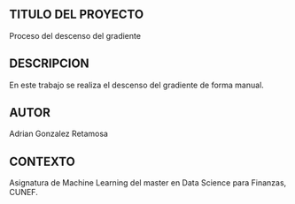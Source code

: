 TITULO DEL PROYECTO
--------------------------------------------------------------------------------------------------------------------------------------------------------------------
Proceso del descenso del gradiente

DESCRIPCION
--------------------------------------------------------------------------------------------------------------------------------------------------------------------
En este trabajo se realiza el descenso del gradiente de forma manual.

AUTOR
--------------------------------------------------------------------------------------------------------------------------------------------------------------------
Adrian Gonzalez Retamosa

CONTEXTO 
--------------------------------------------------------------------------------------------------------------------------------------------------------------------
Asignatura de Machine Learning del master en Data Science para Finanzas, CUNEF.
